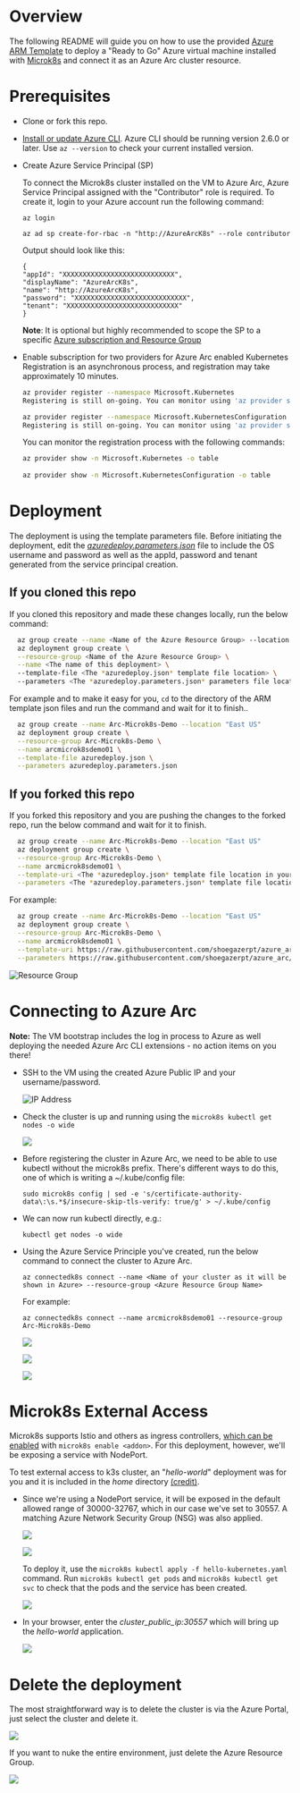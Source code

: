 # Overview

The following README will guide you on how to use the provided [Azure ARM Template](https://docs.microsoft.com/en-us/azure/azure-resource-manager/templates/overview) to deploy a "Ready to Go" Azure virtual machine installed with [Microk8s](https://microk8s.io/) and connect it as an Azure Arc cluster resource.

# Prerequisites

* Clone or fork this repo.

* [Install or update Azure CLI](https://docs.microsoft.com/en-us/cli/azure/install-azure-cli?view=azure-cli-latest). Azure CLI should be running version 2.6.0 or later. Use ```az --version``` to check your current installed version.

* Create Azure Service Principal (SP)   

    To connect the Microk8s cluster installed on the VM to Azure Arc, Azure Service Principal assigned with the "Contributor" role is required. To create it, login to your Azure account run the following command:

    ```az login```

    ```az ad sp create-for-rbac -n "http://AzureArcK8s" --role contributor```

    Output should look like this:

    ```
    {
    "appId": "XXXXXXXXXXXXXXXXXXXXXXXXXXXX",
    "displayName": "AzureArcK8s",
    "name": "http://AzureArcK8s",
    "password": "XXXXXXXXXXXXXXXXXXXXXXXXXXXX",
    "tenant": "XXXXXXXXXXXXXXXXXXXXXXXXXXXX"
    }
    ```
    **Note**: It is optional but highly recommended to scope the SP to a specific [Azure subscription and Resource Group](https://docs.microsoft.com/en-us/cli/azure/ad/sp?view=azure-cli-latest) 

* Enable subscription for two providers for Azure Arc enabled Kubernetes<br> 
  Registration is an asynchronous process, and registration may take approximately 10 minutes.
  ```bash
  az provider register --namespace Microsoft.Kubernetes
  Registering is still on-going. You can monitor using 'az provider show -n Microsoft.Kubernetes'

  az provider register --namespace Microsoft.KubernetesConfiguration
  Registering is still on-going. You can monitor using 'az provider show -n Microsoft.KubernetesConfiguration'
  ```
  You can monitor the registration process with the following commands:
  ```bash
  az provider show -n Microsoft.Kubernetes -o table
 
  az provider show -n Microsoft.KubernetesConfiguration -o table
  ```

# Deployment 

The deployment is using the template parameters file. Before initiating the deployment, edit the [*azuredeploy.parameters.json*](../microk8s/azure/arm_template/azuredeploy.parameters.json) file to include the OS username and password as well as the appId, password and tenant generated from the service principal creation.  

## If you cloned this repo

If you cloned this repository and made these changes locally, run the below command:

```bash
  az group create --name <Name of the Azure Resource Group> --location <Azure Region>
  az deployment group create \
  --resource-group <Name of the Azure Resource Group> \
  --name <The name of this deployment> \ 
  --template-file <The *azuredeploy.json* template file location> \ 
  --parameters <The *azuredeploy.parameters.json* parameters file location>
```

For example and to make it easy for you, ```cd``` to the directory of the ARM template json files and run the command and wait for it to finish.. 

```bash
  az group create --name Arc-Microk8s-Demo --location "East US"
  az deployment group create \
  --resource-group Arc-Microk8s-Demo \
  --name arcmicrok8sdemo01 \
  --template-file azuredeploy.json \
  --parameters azuredeploy.parameters.json
```

## If you forked this repo

If you forked this repository and you are pushing the changes to the forked repo, run the below command and wait for it to finish.

```bash
  az group create --name Arc-Microk8s-Demo --location "East US"   
  az deployment group create \
  --resource-group Arc-Microk8s-Demo \
  --name arcmicrok8sdemo01 \
  --template-uri <The *azuredeploy.json* template file location in your GitHub repo> \
  --parameters <The *azuredeploy.parameters.json* template file location in your GitHub repo>
```

For example:

```bash
  az group create --name Arc-Microk8s-Demo --location "East US"   
  az deployment group create \
  --resource-group Arc-Microk8s-Demo \
  --name arcmicrok8sdemo01 \
  --template-uri https://raw.githubusercontent.com/shoegazerpt/azure_arc/master/azure_arc_k8s_jumpstart/microk8s/arm_template/azuredeploy.json \
  --parameters https://raw.githubusercontent.com/shoegazerpt/azure_arc/master/azure_arc_k8s_jumpstart/microk8s/arm_template/azuredeploy.parameters.json
```

![Resource Group](../img/microk8s/azure/arm_template/01.png)

# Connecting to Azure Arc

**Note:** The VM bootstrap includes the log in process to Azure as well deploying the needed Azure Arc CLI extensions - no action items on you there!

* SSH to the VM using the created Azure Public IP and your username/password.

  ![IP Address](../img/microk8s/azure/arm_template/02.png)

* Check the cluster is up and running using the ```microk8s kubectl get nodes -o wide```

  ![](../img/microk8s/azure/arm_template/03.png)

* Before registering the cluster in Azure Arc, we need to be able to use kubectl without the microk8s prefix. There's different ways to do this, one of which is writing a ~/.kube/config file:

    ```sudo microk8s config | sed -e 's/certificate-authority-data\:\s.*$/insecure-skip-tls-verify: true/g' > ~/.kube/config```

* We can now run kubectl directly, e.g.:

    ```kubectl get nodes -o wide```

* Using the Azure Service Principle you've created, run the below command to connect the cluster to Azure Arc.

    ```az connectedk8s connect --name <Name of your cluster as it will be shown in Azure> --resource-group <Azure Resource Group Name>```

    For example:

    ```az connectedk8s connect --name arcmicrok8sdemo01 --resource-group Arc-Microk8s-Demo```

  ![](../img/microk8s/azure/arm_template/04.png)

  ![](../img/microk8s/azure/arm_template/05.png)

  ![](../img/microk8s/azure/arm_template/06.png)

# Microk8s External Access

Microk8s supports Istio and others as ingress controllers, [which can be enabled](https://microk8s.io/docs/addons) with ```microk8s enable <addon>```. For this deployment, however, we'll be exposing a service with NodePort. 

To test external access to k3s cluster, an "*hello-world*" deployment was for you and it is included in the *home* directory [(credit)](https://github.com/paulbouwer/hello-kubernetes). 

* Since we're using a NodePort service, it will be exposed in the default allowed range of 30000-32767, which in our case we've set to 30557. A matching Azure Network Security Group (NSG) was also applied.

  ![](../img/microk8s/azure/arm_template/09.png)

  ![](../img/microk8s/azure/arm_template/11.png)

  To deploy it, use the ```microk8s kubectl apply -f hello-kubernetes.yaml``` command. Run ```microk8s kubectl get pods``` and ```microk8s kubectl get svc``` to check that the pods and the service has been created. 

  ![](../img/microk8s/azure/arm_template/10.png)

* In your browser, enter the *cluster_public_ip:30557* which will bring up the *hello-world* application.

  ![](../img/microk8s/azure/arm_template/09.png)

# Delete the deployment

The most straightforward way is to delete the cluster is via the Azure Portal, just select the cluster and delete it. 

![](../img/microk8s/azure/arm_template/07.png)

If you want to nuke the entire environment, just delete the Azure Resource Group. 

![](../img/microk8s/azure/arm_template/08.png)
